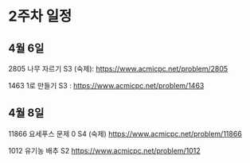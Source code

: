 # 2주차 일정


## 4월 6일

2805 나무 자르기 S3 (숙제): https://www.acmicpc.net/problem/2805

1463 1로 만들기 S3 : https://www.acmicpc.net/problem/1463


## 4월 8일

11866 요세푸스 문제 0 S4  (숙제) https://www.acmicpc.net/problem/11866

1012 유기농 배추 S2 https://www.acmicpc.net/problem/1012
